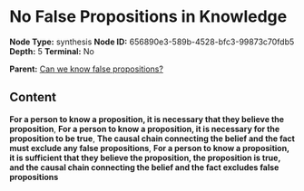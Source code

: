 # No False Propositions in Knowledge

**Node Type:** synthesis
**Node ID:** 656890e3-589b-4528-bfc3-99873c70fdb5
**Depth:** 5
**Terminal:** No

**Parent:** [Can we know false propositions?](can-we-know-false-propositions-antithesis-1cd3b74c-8ef4-49ae-8c34-7896ecb9bf69.md)

## Content

**For a person to know a proposition, it is necessary that they believe the proposition**, **For a person to know a proposition, it is necessary for the proposition to be true**, **The causal chain connecting the belief and the fact must exclude any false propositions**, **For a person to know a proposition, it is sufficient that they believe the proposition, the proposition is true, and the causal chain connecting the belief and the fact excludes false propositions**
